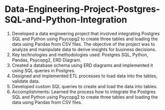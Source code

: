 # Data-Engineering-Project-Postgres-SQL-and-Python-Integration
1. Developed a data engineering project that involved integrating Postgres SQL and Python using Psycopg2 to create three tables and loading the data using Pandas from CSV files. The objective of the project was to analyze and manipulate data to derive insights for business decisions.
2. Key technologies and methodologies used: Postgres SQL, Python, Pandas, Psycopg2, ERD Diagram.
3. Created a database schema using ERD diagrams and implemented it using SQL queries in Postgres.
4. Designed and implemented ETL processes to load data into the tables, validate data.
5. Developed custom SQL queries to create and load the data into tables.
6. Accomplishments: Learned the process how to integrate the Postgres SQL and Python using Psycopg2 to create three tables and loading the data using Pandas from CSV files.
